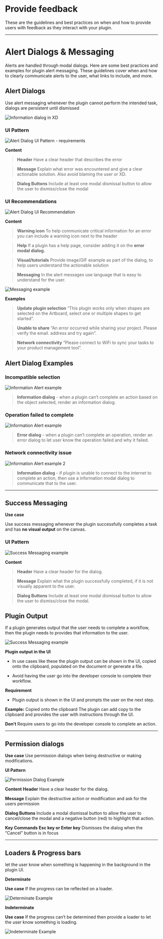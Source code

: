 
# **Provide feedback**

These are the guidelines and best practices on when and how to provide users with feedback as they interact with your plugin.

----------
# **Alert Dialogs & Messaging**

Alerts are handled through modal dialogs. Here are some best practices and examples for plugin alert messaging. These guidelines cover when and how to clearly communicate alerts to the user, what links to include, and more. 


## **Alert Dialogs**

Use alert messaging whenever the plugin cannot perform the intended task, dialogs are persistent until dismissed

![Information dialog in XD](../ux_images/Information_Dialog_Xd_example.png)

### **UI Pattern**

![Alert Dialog UI Pattern - requirements](../ux_images/Alert_Requirements.png)

**Content**

> **Header** 
> Have a clear header that describes the error

> **Message**
> Explain what error was encountered and give a clear actionable solution. Also avoid blaming the user or XD. 

> **Dialog Buttons**
> Include at least one modal dismissal button to allow the user to dismiss/close the modal


### **UI Recommendations**

![Alert Dialog UI Recommendation](../ux_images/Alert_Recommendations.png)

**Content**

> **Warning icon**
> To help communicate critical information for an error you can include a warning icon next to the header

> **Help**
> If a plugin has a help page, consider adding it on the **error modal dialog.**

> **Visual/tutorials**
> Provide image/GIF example as part of the dialog, to help users understand the actionable solution 

> **Messaging**
> In the alert messages use language that is easy to understand for the user. 


![Messaging example](../ux_images/Messaging_example.png)

**Examples**

> **Update plugin selection** 
> “This plugin works only when shapes are selected on the Artboard, select one or multiple shapes to get started”.

> **Unable to share**
> “An error occurred while sharing your project. Please verify the email. address and try again”.

> **Network connectivity** 
> “Please connect to WiFi to sync your tasks to your product management tool”.


## Alert Dialog Examples

### **Incompatible selection**

![Information Alert example](../ux_images/Alert_Information_example.png)

> **Information dialog** - when a plugin can’t complete an action based on the object selected, render an information dialog. 


### **Operation failed to complete**

![Information Alert example](../ux_images/Error_alert_example.png)

> **Error dialog** - when a plugin can’t complete an operation, render an error dialog to let user know the operation failed and why it failed.


### **Network connectivity issue**

![Information Alert example 2](../ux_images/Alert_Information_example_2.png)

> **Information dialog** - if plugin is unable to connect to the internet to complete an action, then use a information modal dialog to communicate that to the user.



----------
## Success Messaging

**Use case**

Use success messaging whenever the plugin successfully completes a task and has **no visual output** on the canvas.

### **UI Pattern**

![Success Messaging example](../ux_images/Success_message_example.png)


**Content**

> **Header** 
Have a clear header for the dialog. 

> **Message**
Explain what the plugin successfully completed, if it is not visually apparent to the user.

> **Dialog Buttons**
Include at least one modal dismissal button to allow the user to dismiss/close the modal.


## Plugin Output

If a plugin generates output that the user needs to complete a workflow, then the plugin needs to provides that information to the user.


![Success Messaging example](../ux_images/Plugin_output.png)


**Plugin output in the UI**

- In use cases like these the plugin output can be shown in the UI, copied onto the clipboard, populated on the document or generate a file. 


- Avoid having the user go into the developer console to complete their workflow.

**Requirement**

- Plugin output is shown in the UI and prompts the user on the next step.

**Example:** Copied onto the clipboard 
The plugin can add copy to the clipboard and provides the user with instructions through the UI.

**Don’t**
Require users to go into the developer console to complete an action. 

----------
## Permission dialogs

**Use case**
Use permission dialogs when being destructive or making modifications.

**UI Pattern**

![Permission Dialog Example](../ux_images/Permission_dialog_example.png)


**Content**
**Header** 
Have a clear header for the dialog. 

**Message**
Explain the destructive action or modification and ask for the users permission

**Dialog Buttons**
Include a modal dismissal button to allow the user to cancel/close the modal and a negative button (red) to highlight that action. 

**Key Commands**
**Esc key or Enter key**
Dismisses the dialog when the “Cancel” button is in focus


----------
## Loaders & Progress bars

let the user know when something is happening in the background in the plugin UI. 


**Determinate**

**Use case**
If the progress can be reflected on a loader. 

![Determinate Example](../ux_images/Determinate_loader_example.png)



**Indeterminate**

**Use case**
If the progress can’t be determined then provide a loader to let the user know something is loading.

![Indeterminate Example](../ux_images/Indeterminate_loader_example.png)

